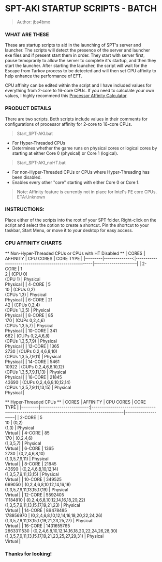 
# SPT-AKI STARTUP SCRIPTS - BATCH

> Author: jbs4bmx



### WHAT ARE THESE
These are startup scripts to aid in the launching of SPT's server and launcher. The scripts will detect the presence of the server and launcher exe files and if present start them in order. They start with server first, pause temoprarily to allow the server to complete it's startup, and then they start the launcher. After starting the launcher, the script will wait for the Escape from Tarkov process to be detected and will then set CPU affinity to help enhance the performance of EFT.

CPU affinity can be edited within the script and I have included values for everything from 2-core to 16-core CPUs.
If you need to calculate your own values, I highly recommend this [Processor Affinity Calculator](https://www.gfsg.co.uk/affinitymask.aspx?SubMenuItem=utilties).



### PRODUCT DETAILS
There are two scripts.
Both scripts include values in their comments for configurations of processor affinity for 2-core to 16-core CPUs.

> Start_SPT-AKI.bat
   - For Hyper-Threaded CPUs
   - Determines whether the game runs on physical cores or logical cores by starting at either Core 0 (physical) or Core 1 (logical).

> Start_SPT-AKI_noHT.bat
   - For non-Hyper-Threaded CPUs or CPUs where Hyper-Threading has been disabled.
   - Enables every other "core" starting with either Core 0 or Core 1.

> Note: Affinity feature is currently not in place for Intel's PE core CPUs. ETA:Unknown


### INSTRUCTIONS:
Place either of the scripts into the root of your SPT folder.
Right-click on the script and select the option to create a shortcut.
Pin the shortcut to your taskbar, Start Menu, or move it to your desktop for easy access.



### CPU AFFINITY CHARTS
** Non-Hyper-Threaded CPUs or CPUs with HT Disabled **
| CORES   | AFFINITY       | CPU CORES                                              | CORE TYPE            |
|---------|---------------:|--------------------------------------------------------|----------------------|
| 2-CORE  | 1<br>2         | (CPU 0)<br>(CPU 1)                                     | Physical<br>Physical |
| 4-CORE  | 5<br>10        | (CPUs 0,2)<br>(CPUs 1,3)                               | Physical<br>Physical |
| 6-CORE  | 21<br>42       | (CPUs 0,2,4)<br>(CPUs 1,3,5)                           | Physical<br>Physical |
| 8-CORE  | 85<br>170      | (CUPs 0,2,4,6)<br>(CPUs 1,3,5,7)                       | Physical<br>Physical |
| 10-CORE | 341<br>682     | (CUPs 0,2,4,6,8)<br>(CPUs 1,3,5,7,9)                   | Physical<br>Physical |
| 12-CORE | 1365<br>2730   | (CUPs 0,2,4,6,8,10)<br>(CPUs 1,3,5,7,9,11)             | Physical<br>Physical |
| 14-CORE | 5461<br>10922  | (CUPs 0,2,4,6,8,10,12)<br>(CPUs 1,3,5,7,9,11,13)       | Physical<br>Physical |
| 16-CORE | 21845<br>43690 | (CUPs 0,2,4,6,8,10,12,14)<br>(CPUs 1,3,5,7,9,11,13,15) | Physical<br>Physical |
<br>

** Hyper-Threaded CPUs **
| CORES   | AFFINITY                 | CPU CORES                                                                                    | CORE TYPE           |
|---------|-------------------------:|----------------------------------------------------------------------------------------------|---------------------|
| 2-CORE  | 5<br>10                  | (0,2)<br>(1,3)                                                                               | Physical<br>Virtual |
| 4-CORE  | 85<br>170                | (0,2,4,6)<br>(1,3,5,7)                                                                       | Physical<br>Virtual |
| 6-CORE  | 1365<br>2730             | (0,2,4,6,8,10)<br>(1,3,5,7,9,11)                                                             | Physical<br>Virtual |
| 8-CORE  | 21845<br>43690           | (0,2,4,6,8,10,12,14)<br>(1,3,5,7,9,11,13,15)                                                 | Physical<br>Virtual |
| 10-CORE | 349525<br>699050         | (0,2,4,6,8,10,12,14,16,18)<br>(1,3,5,7,9,11,13,15,17,19)                                     | Physical<br>Virtual |
| 12-CORE | 5592405<br>11184810      | (0,2,4,6,8,10,12,14,16,18,20,22)<br>(1,3,5,7,9,11,13,15,17,19,21,23)                         | Physical<br>Virtual |
| 14-CORE | 89478485<br>178956970    | (0,2,4,6,8,10,12,14,16,18,20,22,24,26)<br>(1,3,5,7,9,11,13,15,17,19,21,23,25,27)             | Physical<br>Virtual |
| 16-CORE | 1431655765<br>2863311530 | (0,2,4,6,8,10,12,14,16,18,20,22,24,26,28,30)<br>(1,3,5,7,9,11,13,15,17,19,21,23,25,27,29,31) | Physical<br>Virtual |


### Thanks for looking!
